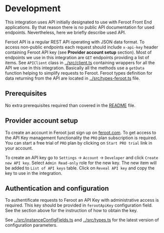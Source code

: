 # Development

This integration uses API initially designated to use with Feroot Front End
applications. By that reason there is no public API documentation for used
endpoints. Nevertheless, here we briefly describe used API.

Feroot API is a regular REST API operating with JSON data format. To access
non-public endpoints each request should include `x-api-key` header containing
Feroot API key (see **Provider account setup** section). Most of endpoints we
use in this integration are `GET` endpoints providing a list of items. See
`APIClient` class in [../src/client.ts](../src/client.ts) containing wrappers
for all the API we use in this integration. Basically all the methods use a
`getData` function helping to simplify requests to Feroot. Feroot types
definition for data returning from the API are located in
[../src/types-feroot.ts](../src/types-feroot.ts) file.

## Prerequisites

No extra prerequisites required than covered in the [README](../README.md) file.

## Provider account setup

To create an account in Feroot just sign up on
[feroot.com](https://www.feroot.com). To get access to the API Key management
functionality the `PRO` plan subscription is required. You can start a free
trial of `PRO` plan by clicking on `Start PRO trial` link in your account.

To create an API key go to `Settings` -> `Account` -> `Developer` and click
`Create new API key`. Select `Admin Read-only` role for the new key. The new
item will be added to `List of API keys` table. Click on `Reveal API key` and
copy the key to use in the integration.

## Authentication and configuration

To authentificate requests to Feroot an API Key with administrative access is
required. This key should be provided in `ferootApiKey` configuration field. See
the section above for the instruction of how to obtain the key.

See [../src/instanceConfigFields.ts](../src/instanceConfigFields.ts) and
[../src/types.ts](../src/types.ts) for the latest version of configuration
parameters.
